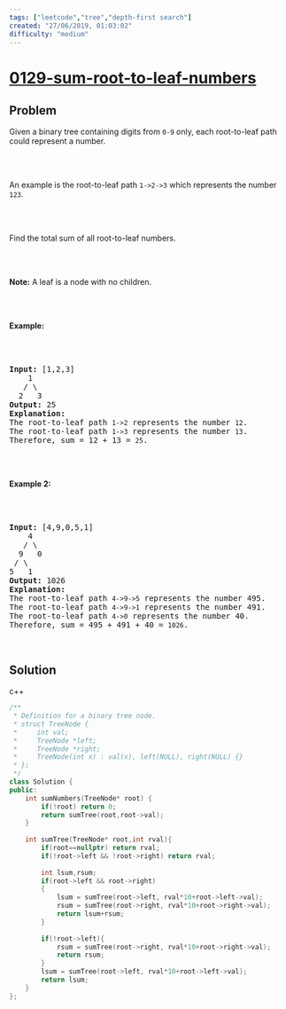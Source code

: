 ```yaml
---
tags: ["leetcode","tree","depth-first search"]
created: "27/06/2019, 01:03:02"
difficulty: "medium"
---
```


# [0129-sum-root-to-leaf-numbers](https://leetcode.com/problems/sum-root-to-leaf-numbers/)

## Problem
<div><p>Given a binary tree containing digits from <code>0-9</code> only, each root-to-leaf path could represent a number.</p><br><br><p>An example is the root-to-leaf path <code>1-&gt;2-&gt;3</code> which represents the number <code>123</code>.</p><br><br><p>Find the total sum of all root-to-leaf numbers.</p><br><br><p><strong>Note:</strong>&nbsp;A leaf is a node with no children.</p><br><br><p><strong>Example:</strong></p><br><br><pre><strong>Input:</strong> [1,2,3]<br>    1<br>   / \<br>  2   3<br><strong>Output:</strong> 25<br><strong>Explanation:</strong><br>The root-to-leaf path <code>1-&gt;2</code> represents the number <code>12</code>.<br>The root-to-leaf path <code>1-&gt;3</code> represents the number <code>13</code>.<br>Therefore, sum = 12 + 13 = <code>25</code>.</pre><br><br><p><strong>Example 2:</strong></p><br><br><pre><strong>Input:</strong> [4,9,0,5,1]<br>    4<br>   / \<br>  9   0<br>&nbsp;/ \<br>5   1<br><strong>Output:</strong> 1026<br><strong>Explanation:</strong><br>The root-to-leaf path <code>4-&gt;9-&gt;5</code> represents the number 495.<br>The root-to-leaf path <code>4-&gt;9-&gt;1</code> represents the number 491.<br>The root-to-leaf path <code>4-&gt;0</code> represents the number 40.<br>Therefore, sum = 495 + 491 + 40 = <code>1026</code>.</pre><br></div>

## Solution

c++
```c++
/**
 * Definition for a binary tree node.
 * struct TreeNode {
 *     int val;
 *     TreeNode *left;
 *     TreeNode *right;
 *     TreeNode(int x) : val(x), left(NULL), right(NULL) {}
 * };
 */
class Solution {
public:
    int sumNumbers(TreeNode* root) {
        if(!root) return 0;
        return sumTree(root,root->val);
    }
    
    int sumTree(TreeNode* root,int rval){
        if(root==nullptr) return rval;
        if(!root->left && !root->right) return rval;
        
        int lsum,rsum;
        if(root->left && root->right)
        {
            lsum = sumTree(root->left, rval*10+root->left->val);
            rsum = sumTree(root->right, rval*10+root->right->val);
            return lsum+rsum;
        }
            
        if(!root->left){
            rsum = sumTree(root->right, rval*10+root->right->val);
            return rsum;
        }
        lsum = sumTree(root->left, rval*10+root->left->val);
        return lsum;
    }
};
​
```
